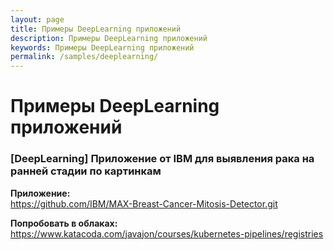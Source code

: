 ```yaml
---
layout: page
title: Примеры DeepLearning приложений
description: Примеры DeepLearning приложений
keywords: Примеры DeepLearning приложений
permalink: /samples/deeplearning/
---
```


# Примеры DeepLearning приложений

### [DeepLearning] Приложение от IBM для выявления рака на ранней стадии по картинкам

**Приложение:**  
https://github.com/IBM/MAX-Breast-Cancer-Mitosis-Detector.git

**Попробовать в облаках:**  
https://www.katacoda.com/javajon/courses/kubernetes-pipelines/registries
